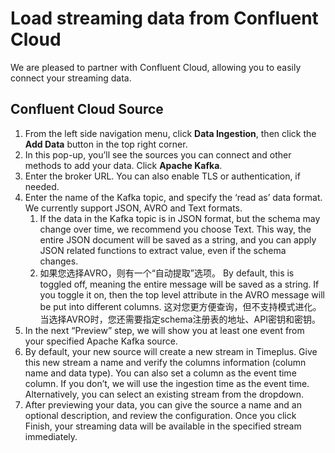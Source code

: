 # Load streaming data from Confluent Cloud

We are pleased to partner with Confluent Cloud, allowing you to easily connect your streaming data.

## Confluent Cloud Source

1. From the left side navigation menu, click **Data Ingestion**, then click the **Add Data** button in the top right corner.
2. In this pop-up, you’ll see the sources you can connect and other methods to add your data. Click **Apache Kafka**.
3. Enter the broker URL. You can also enable TLS or authentication, if needed.
4. Enter the name of the Kafka topic, and specify the ‘read as’ data format. We currently support JSON, AVRO and Text formats.
    1. If the data in the Kafka topic is in JSON format, but the schema may change over time, we recommend you choose Text. This way, the entire JSON document will be saved as a string, and you can apply JSON related functions to extract value, even if the schema changes.
    2. 如果您选择AVRO，则有一个“自动提取”选项。 By default, this is toggled off, meaning the entire message will be saved as a string. If you toggle it on, then the top level attribute in the AVRO message will be put into different columns. 这对您更方便查询，但不支持模式进化。 当选择AVRO时，您还需要指定schema注册表的地址、API密钥和密钥。
5. In the next “Preview” step, we will show you at least one event from your specified Apache Kafka source.
6. By default, your new source will create a new stream in Timeplus. Give this new stream a name and verify the columns information (column name and data type). You can also set a column as the event time column. If you don’t, we will use the ingestion time as the event time. Alternatively, you can select an existing stream from the dropdown.
7. After previewing your data, you can give the source a name and an optional description, and review the configuration. Once you click Finish, your streaming data will be available in the specified stream immediately. 
